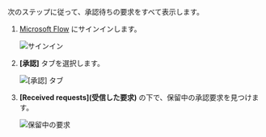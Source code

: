 次のステップに従って、承認待ちの要求をすべて表示します。

1. [Microsoft Flow](https://flow.microsoft.com) にサインインします。
   
    ![サインイン](includes/media/modern-approvals/sign-in.png)
2. **[承認]** タブを選択します。
   
    ![[承認] タブ](includes/media/modern-approvals/approvals-tab.png)
3. **[Received requests]\(受信した要求)** の下で、保留中の承認要求を見つけます。
   
    ![保留中の要求](includes/media/modern-approvals/pending-requests.png)

